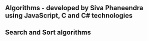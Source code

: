 ## Algorithms - developed by Siva Phaneendra using JavaScript, C and C# technologies

## Search and Sort algorithms